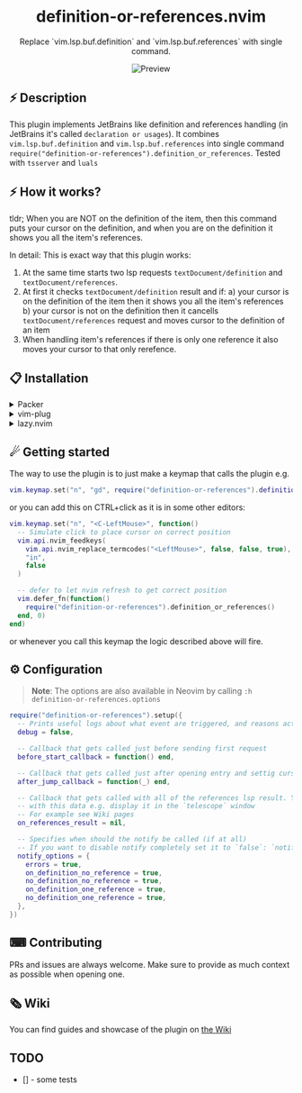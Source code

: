 <p align="center">
  <h1 align="center">definition-or-references.nvim</h2>
</p>

<p align="center">
    Replace `vim.lsp.buf.definition` and `vim.lsp.buf.references` with single command.
</p>

<div align="center">

![Preview](https://user-images.githubusercontent.com/35625949/232309658-ca59b473-1e8a-4551-86e4-d3fbe55f6bf6.gif)
</div>

## ⚡️ Description 

This plugin implements JetBrains like definition and references handling (in JetBrains it's called `declaration or usages`). It combines
`vim.lsp.buf.definition` and `vim.lsp.buf.references` into single command `require("definition-or-references").definition_or_references`.
Tested with `tsserver` and `luals`

## ⚡️ How it works?

tldr; When you are NOT on the definition of the item, then this command puts your cursor on the definition,
      and when you are on the definition it shows you all the item's references.

In detail:
This is exact way that this plugin works:
1. At the same time starts two lsp requests `textDocument/definition` and `textDocument/references`.
2. At first it checks `textDocument/definition` result and if:
    a) your cursor is on the definition of the item then it shows you all the item's references
    b) your cursor is not on the definition then it cancells `textDocument/references` request and moves cursor to the definition of an item
3. When handling item's references if there is only one reference it also moves your cursor to that only rerefence.

## 📋 Installation

<details>
<summary>Packer</summary>

```lua
use {"KostkaBrukowa/definition-or-references.nvim"}
```

</details>

<details>
<summary>vim-plug</summary>

```lua
Plug "KostkaBrukowa/definition-or-references.nvim"
```

</details>

<details>
<summary>lazy.nvim</summary>

```lua
require("lazy").setup({"KostkaBrukowa/definition-or-references.nvim"})
```

</details>

## ☄ Getting started

The way to use the plugin is to just make a keymap that calls the plugin e.g.
```lua
vim.keymap.set("n", "gd", require("definition-or-references").definition_or_references, { silent = true })
```

or you can add this on CTRL+click as it is in some other editors:
```lua
vim.keymap.set("n", "<C-LeftMouse>", function()
  -- Simulate click to place cursor on correct position
  vim.api.nvim_feedkeys(
    vim.api.nvim_replace_termcodes("<LeftMouse>", false, false, true),
    "in",
    false
  )

  -- defer to let nvim refresh to get correct position
  vim.defer_fn(function()
    require("definition-or-references").definition_or_references()
  end, 0)
end)
```

or whenever you call this keymap the logic described above will fire.

## ⚙ Configuration

> **Note**: The options are also available in Neovim by calling `:h definition-or-references.options`

```lua
require("definition-or-references").setup({
  -- Prints useful logs about what event are triggered, and reasons actions are executed.
  debug = false,

  -- Callback that gets called just before sending first request
  before_start_callback = function() end,

  -- Callback that gets called just after opening entry and settig cursor position
  after_jump_callback = function(_) end,

  -- Callback that gets called with all of the references lsp result. You can do whatever you want
  -- with this data e.g. display it in the `telescope` window
  -- For example see Wiki pages
  on_references_result = nil,

  -- Specifies when should the notify be called (if at all)
  -- If you want to disable notify completely set it to `false`: `notify_options = false`
  notify_options = {
    errors = true,
    on_definition_no_reference = true,
    no_definition_no_reference = true,
    on_definition_one_reference = true,
    no_definition_one_reference = true,
  },
})
```

## ⌨ Contributing

PRs and issues are always welcome. Make sure to provide as much context as possible when opening one.

## 🗞 Wiki

You can find guides and showcase of the plugin on [the Wiki](https://github.com/KostkaBrukowa/definition-or-references.nvim/wiki)

## TODO
- [] - some tests
